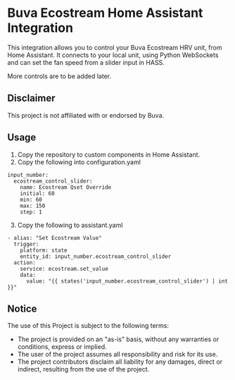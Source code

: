 # Buva Ecostream Home Assistant Integration

This integration allows you to control your Buva Ecostream HRV unit, from Home Assistant. It connects to your local unit, 
using Python WebSockets and can set the fan speed from a slider input in HASS.

More controls are to be added later.

## Disclaimer

This project is not affiliated with or endorsed by Buva.

## Usage
1. Copy the repository to custom components in Home Assistant.
2. Copy the following into configuration.yaml
```
input_number:
  ecostream_control_slider:
    name: Ecostream Qset Override
    initial: 60
    min: 60
    max: 150
    step: 1
```
3. Copy the following to assistant.yaml
```
- alias: "Set Ecostream Value"
  trigger:
    platform: state
    entity_id: input_number.ecostream_control_slider
  action:
    service: ecostream.set_value
    data:
      value: "{{ states('input_number.ecostream_control_slider') | int }}"
```

## Notice

The use of this Project is subject to the following terms:

- The project is provided on an "as-is" basis, without any warranties or conditions, express or implied.
- The user of the project assumes all responsibility and risk for its use.
- The project contributors disclaim all liability for any damages, direct or indirect, resulting from the use of the project.
